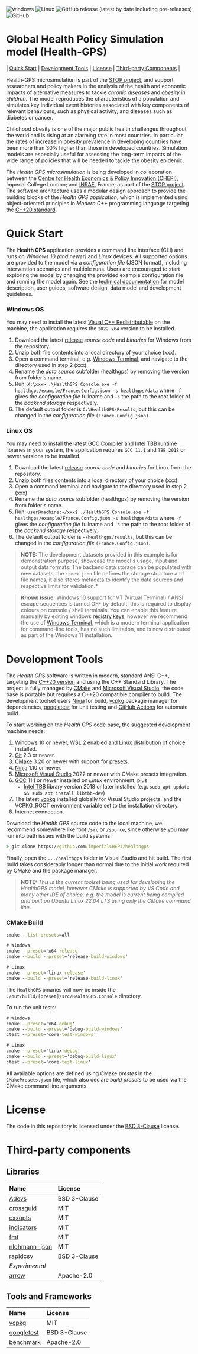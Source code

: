 ![windows](https://github.com/imperialCHEPI/healthgps/actions/workflows/windows.yml/badge.svg)
![Linux](https://github.com/imperialCHEPI/healthgps/actions/workflows/linux.yml/badge.svg)
![GitHub release (latest by date including pre-releases)](https://img.shields.io/github/v/release/imperialCHEPI/healthgps?include_prereleases)
![GitHub](https://img.shields.io/github/license/imperialCHEPI/healthgps)

# Global Health Policy Simulation model (Health-GPS)
| [Quick Start](#quick-start) | [Development Tools](#development-tools) | [License](#license) | [Third-party Components](#third-party-components) |

Health-GPS microsimulation is part of the [STOP project](https://www.stopchildobesity.eu/), and support researchers and policy makers in the analysis of the health and economic impacts of alternative measures to tackle *chronic diseases* and *obesity in children*. The model reproduces the characteristics of a population and simulates key individual event histories associated with key components of relevant behaviours, such as physical activity, and diseases such as diabetes or cancer.

Childhood obesity is one of the major public health challenges throughout the world and is rising at an alarming rate in most countries. In particular, the rates of increase in obesity prevalence in developing countries have been more than 30% higher than those in developed countries. Simulation models are especially useful for assessing the long-term impacts of the wide range of policies that will be needed to tackle the obesity epidemic.

The *Health GPS microsimulation* is being developed in collaboration between the [Centre for Health Economics & Policy Innovation (CHEPI)](https://www.imperial.ac.uk/business-school/faculty-research/research-centres/centre-health-economics-policy-innovation/), Imperial College London; and [INRAE](https://www.inrae.fr), France; as part of the [STOP project](https://www.stopchildobesity.eu/). The software architecture uses a modular design approach to provide the building blocks of the *Health GPS application*, which is implemented using object-oriented principles in *Modern C++* programming language targeting the [C++20 standard](https://en.cppreference.com/w/cpp/20).

# Quick Start

The **Health GPS** application provides a command line interface (CLI) and runs on *Windows 10 (and newer)* and *Linux* devices. All supported options are provided to the model via a *configuration file* (JSON format), including intervention scenarios and multiple runs. Users are encouraged to start exploring the model by changing the provided example configuration file and running the model again. See the [technical documentation](https://imperialchepi.github.io/healthgps/) for model description, user guides, software design, data model and development guidelines.

### Windows OS
You may need to install the latest [Visual C++ Redistributable](https://docs.microsoft.com/en-us/cpp/windows/latest-supported-vc-redist?view=msvc-160) on the machine, the application requires the `2022 x64` version to be installed.

1. Download the latest [release](https://github.com/imperialCHEPI/healthgps/releases) *source code* and *binaries* for Windows from the repository.
2. Unzip both file contents into a local directory of your choice (xxx).
3. Open a command terminal, e.g. [Windows Terminal](https://www.microsoft.com/en-gb/p/windows-terminal/9n0dx20hk701?rtc=1&activetab=pivot:overviewtab), and navigate to the directory used in step 2 (xxx).
4. Rename the *data source* subfolder (healthgps) by removing the version from folder's name.
5. Run: `X:\xxx> .\HealthGPS.Console.exe -f healthgps/example/France.Config.json -s healthgps/data` where `-f` gives the *configuration file* fullname and
`-s` the path to the root folder of the *backend storage* respectively.
6. The default output folder is `C:\HealthGPS\Results`, but this can be changed in the *configuration file* `(France.Config.json)`.

### Linux OS
You may need to install the latest [GCC Compiler](https://gcc.gnu.org/) and [Intel TBB](https://github.com/oneapi-src/oneTBB) runtime libraries in your system, the application requires `GCC 11.1` and `TBB 2018` or newer versions to be installed.

1. Download the latest [release](https://github.com/imperialCHEPI/healthgps/releases) *source code* and *binaries* for Linux from the repository.
2. Unzip both files contents into a local directory of your choice (xxx).
3. Open a command terminal and navigate to the directory used in step 2 (xxx).
4. Rename the *data source* subfolder (healthgps) by removing the version from folder's name.
4. Run: `user@machine:~/xxx$ ./HealthGPS.Console.exe -f healthgps/example/France.Config.json -s healthgps/data` where `-f` gives the *configuration file* fullname and
`-s` the path to the root folder of the *backend storage* respectively.
5. The default output folder is `~/healthgps/results`, but this can be changed in the *configuration file* `(France.Config.json)`.

>**NOTE:** The development datasets provided in this example is for demonstration purpose, showcase the model's usage, input and output data formats. The backend data storage can be populated with new datasets, the `index.json` file defines the storage structure and file names, it also stores metadata to identify the data sources and respective limits for validation.*

>***Known Issue:*** Windows 10 support for VT (Virtual Terminal) / ANSI escape sequences is turned OFF by default, this is required to display colours on console / shell terminals. You can enable this feature manually by editing windows [registry keys](https://superuser.com/questions/413073/windows-console-with-ansi-colors-handling/1300251#1300251), however we recommend the use of [Windows Terminal](https://www.microsoft.com/en-gb/p/windows-terminal/9n0dx20hk701?rtc=1&activetab=pivot:overviewtab), which is a modern terminal application for command-line tools, has no such limitation, and is now distributed as part of the Windows 11 installation.

# Development Tools
The *Health GPS* software is written in modern, standard ANSI C++, targeting the [C++20 version](https://en.cppreference.com/w/cpp/20) and using the C++ Standard Library. The project is fully managed by [CMake](https://cmake.org/) and [Microsoft Visual Studio](https://visualstudio.microsoft.com), the code base is portable but requires a C++20 compatible compiler to build. The development toolset users [Ninja](https://ninja-build.org/) for build, [vcpkg](https://github.com/microsoft/vcpkg) package manager for dependencies, [googletest](https://github.com/google/googletest) for unit testing and [GitHub Actions](https://docs.github.com/en/actions) for automate build.

To start working on the *Health GPS* code base, the suggested development machine needs:
1. Windows 10 or newer, [WSL 2](https://docs.microsoft.com/en-us/windows/wsl/) enabled and Linux distribution of choice installed.
2. [Git](https://git-scm.com/downloads) 2.3 or newer.
3. [CMake](https://cmake.org/) 3.20 or newer with support for [presets](https://cmake.org/cmake/help/latest/manual/cmake-presets.7.html).
4. [Ninja](https://ninja-build.org/) 1.10 or newer.
5. [Microsoft Visual Studio](https://visualstudio.microsoft.com) 2022 or newer with CMake presets integration.
6. [GCC](https://gcc.gnu.org/) 11.1 or newer installed on *Linux* environment, plus.
   * [Intel TBB](https://github.com/oneapi-src/oneTBB) library version 2018 or later installed (e.g. `sudo apt update && sudo apt install libtbb-dev`) 
7. The latest [vcpkg](https://github.com/microsoft/vcpkg) installed globally for Visual Studio projects, and the VCPKG_ROOT environment variable set to the installation directory.
8. Internet connection.

Download the *Health GPS* source code to the local machine, we recommend somewhere like root `/src` or `/source`, since otherwise you may run into path issues with the build systems.
```cmd
> git clone https://github.com/imperialCHEPI/healthgps
```
Finally, open the `.../healthgps` folder in Visual Studio and hit build. The first build takes considerably longer than normal due to the initial work required by CMake and the package manager.

>**NOTE:** *This is the current toolset being used for developing the HealthGPS model, however CMake is supported by VS Code and many other IDE of choice, e.g. the model is current being compiled and built on Ubuntu Linux 22.04 LTS using only the CMake command line.*

### CMake Build

```cmd
cmake --list-presets=all

# Windows
cmake --preset='x64-release'
cmake --build --preset='release-build-windows'

# Linux
cmake --preset='linux-release'
cmake --build --preset='release-build-linux'
```

The `HealthGPS` binaries will now be inside the `./out/build/[preset]/src/HealthGPS.Console` directory.

To run the unit tests:
```cmd
# Windows
cmake --preset='x64-debug'
cmake --build --preset='debug-build-windows'
ctest --preset='core-test-windows'

# Linux
cmake --preset='linux-debug'
cmake --build --preset='debug-build-linux'
ctest --preset='core-test-linux'
```

All available options are defined using CMake *prestes* in the `CMakePresets.json` file, which also declare *build presets* to be used via the CMake command line arguments.


# License

The code in this repository is licensed under the [BSD 3-Clause](LICENSE.md) license.

# Third-party components

## Libraries
| Name  | License |
|:---   |:---     |
| [Adevs](https://sourceforge.net/projects/adevs)                            | BSD 3-Clause |
| [crossguid](https://github.com/graeme-hill/crossguid)                      | MIT          |
| [cxxopts](https://github.com/jarro2783/cxxopts)                            | MIT          |
| [indicators](https://github.com/p-ranav/indicators)                        | MIT          |
| [fmt](https://github.com/fmtlib/fmt)                                       | MIT          |
| [nlohmann-json](https://github.com/nlohmann/json)                          | MIT          |
| [rapidcsv](https://github.com/d99kris/rapidcsv)                            | BSD 3-Clause |
| *Experimental* ||
| [arrow](https://github.com/apache/arrow)                                   | Apache-2.0   |
## Tools and Frameworks
| Name  | License |
|:---   |:---     |
| [vcpkg](https://github.com/microsoft/vcpkg)          | MIT          |
| [googletest](https://github.com/google/googletest)   | BSD 3-Clause |
| [benchmark](https://github.com/google/benchmark)     | Apache-2.0   |